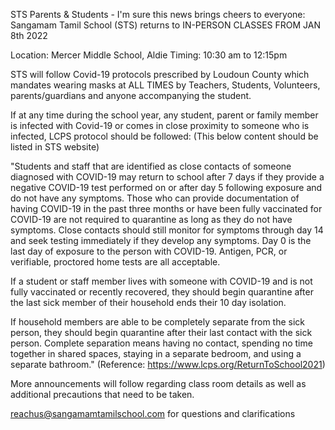 STS Parents & Students - I'm sure this news brings cheers to everyone: Sangamam Tamil School (STS) returns to IN-PERSON CLASSES FROM JAN 8th 2022

Location: Mercer Middle School, Aldie
Timing: 10:30 am to 12:15pm

STS will follow Covid-19 protocols prescribed by Loudoun County which mandates wearing masks at ALL TIMES by Teachers, Students, Volunteers, parents/guardians and anyone accompanying the student.

If at any time during the school year, any student, parent or family member is infected with Covid-19 or comes in close proximity to someone who is infected, LCPS protocol should be followed: (This below content should be listed in STS website)  

"Students and staff that are identified as close contacts of someone diagnosed with COVID-19 may return to school after 7 days if they provide a negative COVID-19 test performed on or after day 5 following exposure and do not have any symptoms. Those who can provide documentation of having COVID-19 in the past three months or have been fully vaccinated for COVID-19 are not required to quarantine as long as they do not have symptoms. Close contacts should still monitor for symptoms through day 14 and seek testing immediately if they develop any symptoms. Day 0 is the last day of exposure to the person with COVID-19. Antigen, PCR, or verifiable, proctored home tests are all acceptable.  

If a student or staff member lives with someone with COVID-19 and is not fully vaccinated or recently recovered, they should begin quarantine after the last sick member of their household ends their 10 day isolation. 

If household members are able to be completely separate from the sick person, they should begin quarantine after their last contact with the sick person. Complete separation means having no contact, spending no time together in shared spaces, staying in a separate bedroom, and using a separate bathroom." (Reference: https://www.lcps.org/ReturnToSchool2021)


More announcements will follow regarding class room details as well as additional precautions that need to be taken.

reachus@sangamamtamilschool.com for questions and clarifications

